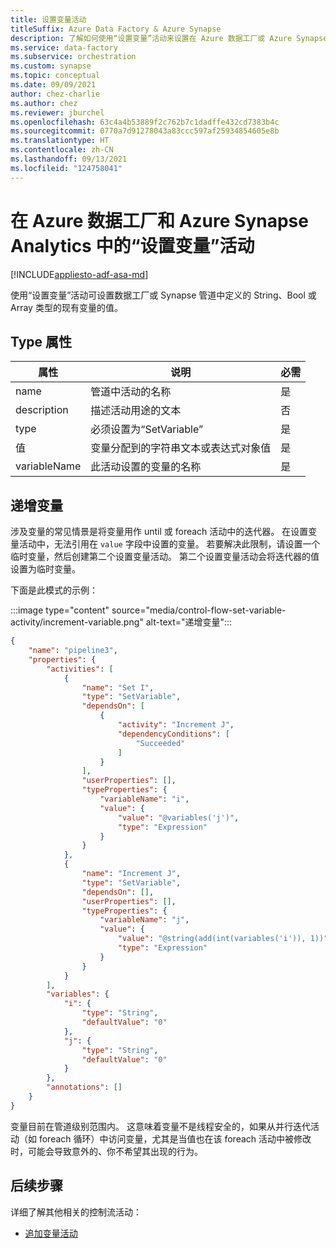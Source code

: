```yaml
---
title: 设置变量活动
titleSuffix: Azure Data Factory & Azure Synapse
description: 了解如何使用“设置变量”活动来设置在 Azure 数据工厂或 Azure Synapse Analytics 管道中定义的现有变量的值。
ms.service: data-factory
ms.subservice: orchestration
ms.custom: synapse
ms.topic: conceptual
ms.date: 09/09/2021
author: chez-charlie
ms.author: chez
ms.reviewer: jburchel
ms.openlocfilehash: 63c4a4b53889f2c762b7c1dadffe432cd7383b4c
ms.sourcegitcommit: 0770a7d91278043a83ccc597af25934854605e8b
ms.translationtype: HT
ms.contentlocale: zh-CN
ms.lasthandoff: 09/13/2021
ms.locfileid: "124758041"
---
```

# <a name="set-variable-activity-in-azure-data-factory-and-azure-synapse-analytics"></a>在 Azure 数据工厂和 Azure Synapse Analytics 中的“设置变量”活动
[!INCLUDE[appliesto-adf-asa-md](includes/appliesto-adf-asa-md.md)]

使用“设置变量”活动可设置数据工厂或 Synapse 管道中定义的 String、Bool 或 Array 类型的现有变量的值。

## <a name="type-properties"></a>Type 属性

属性 | 说明 | 必需
-------- | ----------- | --------
name | 管道中活动的名称 | 是
description | 描述活动用途的文本 | 否
type | 必须设置为“SetVariable” | 是
值 | 变量分配到的字符串文本或表达式对象值 | 是
variableName | 此活动设置的变量的名称 | 是

## <a name="incrementing-a-variable"></a>递增变量

涉及变量的常见情景是将变量用作 until 或 foreach 活动中的迭代器。 在设置变量活动中，无法引用在 `value` 字段中设置的变量。 若要解决此限制，请设置一个临时变量，然后创建第二个设置变量活动。 第二个设置变量活动会将迭代器的值设置为临时变量。 

下面是此模式的示例：

:::image type="content" source="media/control-flow-set-variable-activity/increment-variable.png" alt-text="递增变量":::

``` json
{
    "name": "pipeline3",
    "properties": {
        "activities": [
            {
                "name": "Set I",
                "type": "SetVariable",
                "dependsOn": [
                    {
                        "activity": "Increment J",
                        "dependencyConditions": [
                            "Succeeded"
                        ]
                    }
                ],
                "userProperties": [],
                "typeProperties": {
                    "variableName": "i",
                    "value": {
                        "value": "@variables('j')",
                        "type": "Expression"
                    }
                }
            },
            {
                "name": "Increment J",
                "type": "SetVariable",
                "dependsOn": [],
                "userProperties": [],
                "typeProperties": {
                    "variableName": "j",
                    "value": {
                        "value": "@string(add(int(variables('i')), 1))",
                        "type": "Expression"
                    }
                }
            }
        ],
        "variables": {
            "i": {
                "type": "String",
                "defaultValue": "0"
            },
            "j": {
                "type": "String",
                "defaultValue": "0"
            }
        },
        "annotations": []
    }
}
```

变量目前在管道级别范围内。 这意味着变量不是线程安全的，如果从并行迭代活动（如 foreach 循环）中访问变量，尤其是当值也在该 foreach 活动中被修改时，可能会导致意外的、你不希望其出现的行为。

## <a name="next-steps"></a>后续步骤
详细了解其他相关的控制流活动： 

- [追加变量活动](control-flow-append-variable-activity.md)
